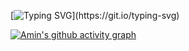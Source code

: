 <!--
### Hi there 👋
**aminamerian/aminamerian** is a ✨ _special_ ✨ repository because its `README.md` (this file) appears on your GitHub profile.

Here are some ideas to get you started:

- 🔭 I’m currently working on ...
- 🌱 I’m currently learning ...
- 👯 I’m looking to collaborate on ...
- 🤔 I’m looking for help with ...
- 💬 Ask me about ...
- 📫 How to reach me: ...
- 😄 Pronouns: ...
- ⚡ Fun fact: ...
-->
<!-- https://readme-typing-svg.herokuapp.com/demo/ -->
[![Typing SVG](https://readme-typing-svg.herokuapp.com?color=%814827&lines=Hello+there,+This+is+Amin+Amerian.)](https://git.io/typing-svg)
<!-- https://ashutosh00710.github.io/github-readme-activity-graph/ -->
[![Amin's github activity graph](https://activity-graph.herokuapp.com/graph?username=aminamerian&custom_title=%20&bg_color=ffffff&color=D0B49F&line=EA9130&point=814827&area=true&hide_border=true)](https://github.com/aminamerian)

